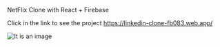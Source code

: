 NetFlix Clone with React + Firebase

Click in the link to see the project https://linkedin-clone-fb083.web.app/

![It is an image](https://github.com/NzolaKiampava/linkedin-clone/blob/main/src/Opera%20Instant%C3%A2neo_2022-07-31_131322_localhost.png)
